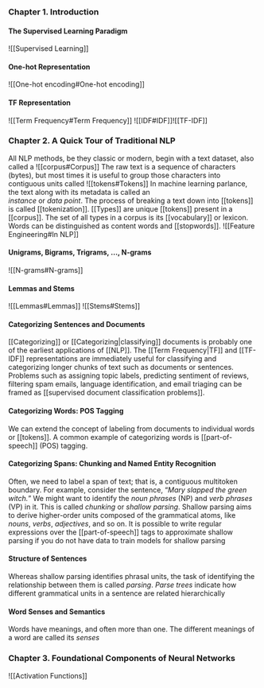 ### Chapter 1. Introduction
#### The Supervised Learning Paradigm
![[Supervised Learning]]

#### One-hot Representation
![[One-hot encoding#One-hot encoding]]
#### TF Representation
![[Term Frequency#Term Frequency]]
![[IDF#IDF]]![[TF-IDF]]
### Chapter 2. A Quick Tour of Traditional NLP
   All NLP methods, be they classic or modern, begin with a text dataset, also called a ![[corpus#Corpus]]
   The raw text is a sequence of characters (bytes), but most times it is useful to group those characters into contiguous units called ![[tokens#Tokens]]
In machine learning parlance, the text along with its metadata is called an  
*instance* or *data point*.
The process of breaking a text down into [[tokens]] is called [[tokenization]]. 
[[Types]] are unique [[tokens]] present in a [[corpus]]. The set of all types in a corpus is its [[vocabulary]] or lexicon.
Words can be distinguished as content words and [[stopwords]]. 
![[Feature Engineering#In NLP]]
#### Unigrams, Bigrams, Trigrams, …, N-grams
![[N-grams#N-grams]]
#### Lemmas and Stems
![[Lemmas#Lemmas]]
![[Stems#Stems]]
#### Categorizing Sentences and Documents
[[Categorizing]] or [[Categorizing|classifying]] documents is probably one of the earliest applications of [[NLP]].
The [[Term Frequency|TF]] and [[TF-IDF]] representations are immediately useful for classifying and  
categorizing longer chunks of text such as documents or sentences. Problems such as assigning topic labels, predicting sentiment of reviews, filtering spam emails, language identification, and email triaging can be framed as [[supervised document classification problems]]. 
#### Categorizing Words: POS Tagging
We can extend the concept of labeling from documents to individual words or [[tokens]].  A common example of categorizing words is [[part-of-speech]] (POS) tagging.
#### Categorizing Spans: Chunking and Named Entity Recognition
Often, we need to label a span of text; that is, a contiguous multitoken boundary. For example, consider the sentence, “*Mary slapped the green witch.*” We might want to identify the *noun phrases* (NP) and *verb phrases* (VP) in it.
This is called *chunking* or *shallow parsing*. Shallow parsing aims to derive higher-order units composed of the grammatical atoms, like *nouns*, *verbs*, *adjectives*, and so on. It is possible to write regular expressions over the [[part-of-speech]] tags to approximate shallow parsing if you do not have data to train models for shallow parsing
#### Structure of Sentences
Whereas shallow parsing identifies phrasal units, the task of identifying the relationship between them is called *parsing*. *Parse trees* indicate how different grammatical units in a sentence are related hierarchically
#### Word Senses and Semantics
Words have meanings, and often more than one. The different meanings of a word are called its *senses*
###    Chapter 3. Foundational Components of  Neural Networks
![[Activation Functions]]
